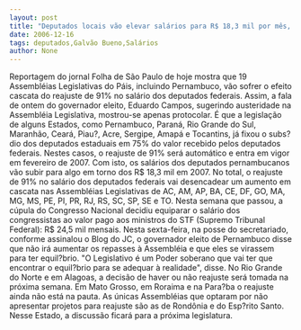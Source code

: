 ```yaml
---
layout: post
title: "Deputados locais vão elevar salários para R$ 18,3 mil por mês, a partir de fevereiro de 2007"
date: 2006-12-16
tags: deputados,Galvão Bueno,Salários
author: None
---
```

Reportagem do jornal Folha de São Paulo de hoje mostra que 19 Assembléias Legislativas do Páis, incluindo Pernambuco, vão sofrer o efeito cascata do reajuste de 91% no salário dos deputados federais.
Assim, a fala de ontem do governador eleito, Eduardo Campos, sugerindo austeridade na Assembléia Legislativa, mostrou-se apenas protocolar.
É que a legislação de alguns Estados, como Pernambuco, Paraná, Rio Grande do Sul, Maranhão, Ceará, Piau?, Acre, Sergipe, Amapá e Tocantins, já fixou o subs?dio dos deputados estaduais em 75% do valor recebido pelos deputados federais. Nestes casos, o reajuste de 91% será automático e entra em vigor em fevereiro de 2007.
Com isto, os salários dos deputados pernambucanos vão subir para algo em torno dos R$ 18,3 mil em 2007.
No total, o reajuste de 91% no salário dos deputados federais vai desencadear um aumento em cascata nas Assembléias Legislativas de AC, AM, AP, BA, CE, DF, GO, MA, MG, MS, PE, PI, PR, RJ, RS, SC, SP, SE e TO.
Nesta semana que passou, a cúpula do Congresso Nacional decidiu equiparar o salário dos congressistas ao valor pago aos ministros do STF (Supremo Tribunal Federal): R$ 24,5 mil mensais.
Nesta sexta-feira, na posse do secretariado, conforme assinalou o Blog do JC, o governador eleito de Pernambuco disse que não irá aumentar os repasses à Assembléia e que eles se virassem para ter equil?brio. \"O Legislativo é um Poder soberano que vai ter que encontrar o equil?brio para se adequar à realidade\", disse.
No Rio Grande do Norte e em Alagoas, a decisão de haver ou não reajuste será tomada na próxima semana. Em Mato Grosso, em Roraima e na Para?ba o reajuste ainda não está na pauta. As únicas Assembléias que optaram por não apresentar projetos para reajuste são as de Rondônia e do Esp?rito Santo. Nesse Estado, a discussão ficará para a próxima legislatura. 